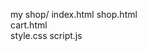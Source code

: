 my shop/
      index.html
      shop.html  
      cart.html       
      style.css
      script.js 
